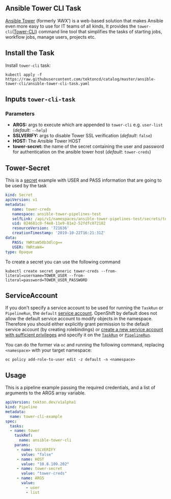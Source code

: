 
## Ansible Tower CLI Task

[Ansible Tower](https://ansible.com/tower) (formerly ‘AWX’) is a web-based solution that makes Ansible even more easy to use for IT teams of all kinds, It provides the `tower-cli`([Tower-CLI]([https://docs.ansible.com/ansible-tower/latest/html/towerapi/tower_cli.html](https://docs.ansible.com/ansible-tower/latest/html/towerapi/tower_cli.html))) command line tool that simplifies the tasks of starting jobs, workflow jobs, manage users, projects etc.

## Install the Task

Install `tower-cli` task:
```
kubectl apply -f https://raw.githubusercontent.com/tektoncd/catalog/master/ansible-tower-cli/ansible-tower-cli-task.yaml
```

## Inputs `tower-cli-task`

### Parameters

* **ARGS:** args to execute which are appended to `tower-cli` e.g. `user-list` (_default_: `--help`)
* **SSLVERIFY:** args to disable Tower SSL verification (_default_: `false`)
* **HOST:** The Ansible Tower HOST
* **tower-secret:** the name of the secret containing the user and password for authentication on the ansible tower host (_default_: `tower-creds`)

## Tower-Secret

This is a [secret]([https://kubernetes.io/docs/concepts/configuration/secret/](https://kubernetes.io/docs/concepts/configuration/secret/)) example with USER and PASS information that are going to be used by the task

```yaml
kind: Secret
apiVersion: v1
metadata:
   name: tower-creds
   namespace: ansible-tower-pipelines-test
   selfLink: /api/v1/namespaces/ansible-tower-pipelines-test/secrets/tower-creds
   uid: 024681c0-f4e8-11e9-81e2-52fdfc072182
   resourceVersion: '721636'
   creationTimestamp: '2019-10-22T16:21:31Z'
data:
   PASS: YWRtaW50b3dlcg==
   USER: YWRtaW4=
type: Opaque
```


To create a secret you can use the following command

```
kubectl create secret generic tower-creds --from-literal=username=TOWER_USER --from-literal=password=TOWER_USER_PASSWORD
```

## ServiceAccount

If you don't specify a service account to be used for running the `TaskRun` or `PipelineRun`, the `default` [service account](https://kubernetes.io/docs/tasks/configure-pod-container/configure-service-account/#use-the-default-service-account-to-access-the-api-server). OpenShift by default does not allow the default service account to modify objects in the namespace. Therefore you should either explicitly grant permission to the default service account (by creating rolebindings) or [create a new service account with sufficient privileges](https://kubernetes.io/docs/reference/access-authn-authz/rbac/#service-account-permissions) and specify it on the [`TaskRun`](https://github.com/tektoncd/pipeline/blob/master/docs/taskruns.md#service-account) or [`PipelineRun`](https://github.com/tektoncd/pipeline/blob/master/docs/pipelineruns.md#service-account).

You can do the former via `oc` and running the following command, replacing `<namespace>` with your target namespace:
```
oc policy add-role-to-user edit -z default -n <namespace>
```

## Usage

This is a pipeline example passing the required credentials, and a list of arguments to the ARGS array variable.

```yaml
apiVersion: tekton.dev/v1alpha1
kind: Pipeline
metadata:
  name: tower-cli-example
spec:
  tasks:
  - name: tower
    taskRef: 
      name: ansible-tower-cli
    params:
     - name: SSLVERIFY
       value: "false"
     - name: HOST
       value: "10.8.109.202"
     - name: tower-secret
       value: "tower-creds"
     - name: ARGS
       value:
         - user
         - list

```
